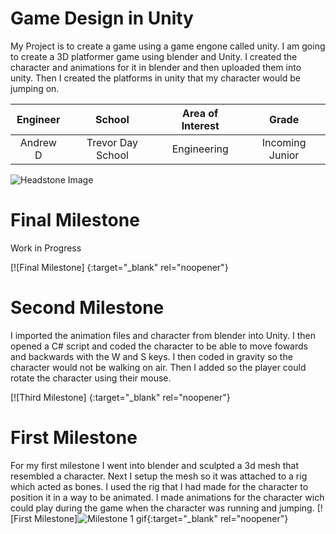 ﻿# Game Design in Unity
My Project is to create a game using a game engone called unity. I am going to create a 3D platformer game using blender and Unity. I created the character and animations for it in blender and then uploaded them into unity. Then I created the platforms in unity that my character would be jumping on. 

| **Engineer** | **School** | **Area of Interest** | **Grade** |
|:--:|:--:|:--:|:--:|
| Andrew D | Trevor Day School | Engineering | Incoming Junior

![Headstone Image]()
  
# Final Milestone
Work in Progress 

[![Final Milestone]   {:target="_blank" rel="noopener"}

# Second Milestone
I imported the animation files and character from blender into Unity. I then opened a C# script and coded the character to be able to move fowards and backwards with the W and S keys. I then coded in gravity so the character would not be walking on air. Then I added so the player could rotate the character using their mouse. 

[![Third Milestone]   {:target="_blank" rel="noopener"}

# First Milestone 
For my first milestone I went into blender and sculpted a 3d mesh that resembled a character. Next I setup the mesh so it was attached to a rig which acted as bones. I used the rig that I had made for the character to position it in a way to be animated. I made animations for the character wich could play during the game when the character was running and jumping.
[![First Milestone]![Milestone 1 gif](https://user-images.githubusercontent.com/87190446/128534754-52e9281e-41b7-4409-b12f-c937d0700579.gif){:target="_blank" rel="noopener"}

